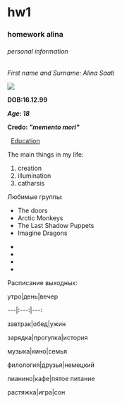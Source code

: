 # hw1
### homework alina
###### personal information


*First name and Surname: Alina Saati*

![](https://pp.userapi.com/c639522/v639522327/5d0bf/AYuoHJ45q7g.jpg)

**DOB:16.12.99**

***Age: 18***

**Credo: *"memento mori"***

  [Education](https://www.hse.ru "heaven")
  
The main things in my life:
1. creation
2. illumination
3. catharsis

Любимые группы:
* The doors
* Arctic Monkeys
* The Last Shadow Puppets
* Imagine Dragons

 -
 -
 -
 -

Расписание выходных:

утро|день|вечер

---|:---:|---:

завтрак|обед|ужин

зарядка|прогулка|история

музыка|кино|семья

филология|друзья|немецкий

пианино|кафе|пятое питание

растяжка|игра|сон
